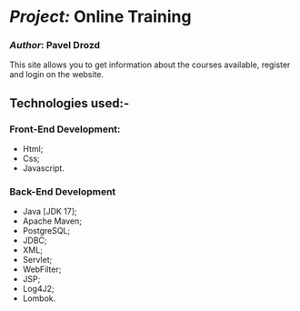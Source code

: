 # *Project:* Online Training

### *Author*: Pavel Drozd

This site allows you to get information about the courses available, register and login on the website.


## Technologies used:-
### Front-End Development:
- Html;
- Css;
- Javascript.

### Back-End Development
- Java [JDK 17];
- Apache Maven;
- PostgreSQL;
- JDBC;
- XML;
- Servlet;
- WebFilter;
- JSP;
- Log4J2;
- Lombok.